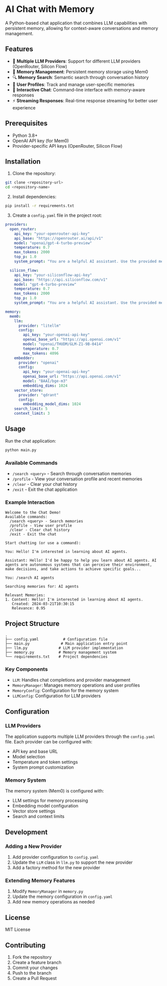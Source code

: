 # AI Chat with Memory

A Python-based chat application that combines LLM capabilities with persistent memory, allowing for context-aware conversations and memory management.

## Features

- 🤖 **Multiple LLM Providers**: Support for different LLM providers (OpenRouter, Silicon Flow)
- 🧠 **Memory Management**: Persistent memory storage using Mem0
- 🔍 **Memory Search**: Semantic search through conversation history
- 👤 **User Profiles**: Track and manage user-specific memories
- 💬 **Interactive Chat**: Command-line interface with memory-aware responses
- ⚡ **Streaming Responses**: Real-time response streaming for better user experience

## Prerequisites

- Python 3.8+
- OpenAI API key (for Mem0)
- Provider-specific API keys (OpenRouter, Silicon Flow)

## Installation

1. Clone the repository:
```bash
git clone <repository-url>
cd <repository-name>
```

2. Install dependencies:
```bash
pip install -r requirements.txt
```

3. Create a `config.yaml` file in the project root:
```yaml
providers:
  open_router:
    api_key: "your-openrouter-api-key"
    api_base: "https://openrouter.ai/api/v1"
    model: "openai/gpt-4-turbo-preview"
    temperature: 0.7
    max_tokens: 2000
    top_p: 1.0
    system_prompt: "You are a helpful AI assistant. Use the provided memories to give context-aware responses."

  silicon_flow:
    api_key: "your-siliconflow-api-key"
    api_base: "https://api.siliconflow.com/v1"
    model: "gpt-4-turbo-preview"
    temperature: 0.7
    max_tokens: 2000
    top_p: 1.0
    system_prompt: "You are a helpful AI assistant. Use the provided memories to give context-aware responses."

memory:
  mem0:
    llm:
      provider: "litellm"
      config:
        api_key: "your-openai-api-key"
        openai_base_url: "https://api.openai.com/v1"
        model: "openai/THUDM/GLM-Z1-9B-0414"
        temperature: 0.7
        max_tokens: 4096
    embedder:
      provider: "openai"
      config:
        api_key: "your-openai-api-key"
        openai_base_url: "https://api.openai.com/v1"
        model: "BAAI/bge-m3"
        embedding_dims: 1024
    vector_store:
      provider: "qdrant"
      config:
        embedding_model_dims: 1024
    search_limit: 5
    context_limit: 3
```

## Usage

Run the chat application:
```bash
python main.py
```

### Available Commands

- `/search <query>` - Search through conversation memories
- `/profile` - View your conversation profile and recent memories
- `/clear` - Clear your chat history
- `/exit` - Exit the chat application

### Example Interaction

```
Welcome to the Chat Demo!
Available commands:
  /search <query> - Search memories
  /profile - View user profile
  /clear - Clear chat history
  /exit - Exit the chat

Start chatting (or use a command):

You: Hello! I'm interested in learning about AI agents.

Assistant: Hello! I'd be happy to help you learn about AI agents. AI agents are autonomous systems that can perceive their environment, make decisions, and take actions to achieve specific goals...

You: /search AI agents

Searching memories for: AI agents

Relevant Memories:
1. Content: Hello! I'm interested in learning about AI agents.
   Created: 2024-03-21T10:30:15
   Relevance: 0.95
```

## Project Structure

```
.
├── config.yaml           # Configuration file
├── main.py              # Main application entry point
├── llm.py              # LLM provider implementation
├── memory.py           # Memory management system
└── requirements.txt    # Project dependencies
```

### Key Components

- `LLM`: Handles chat completions and provider management
- `MemoryManager`: Manages memory operations and user profiles
- `MemoryConfig`: Configuration for the memory system
- `LLMConfig`: Configuration for LLM providers

## Configuration

### LLM Providers

The application supports multiple LLM providers through the `config.yaml` file. Each provider can be configured with:

- API key and base URL
- Model selection
- Temperature and token settings
- System prompt customization

### Memory System

The memory system (Mem0) is configured with:

- LLM settings for memory processing
- Embedding model configuration
- Vector store settings
- Search and context limits

## Development

### Adding a New Provider

1. Add provider configuration to `config.yaml`
2. Update the `LLM` class in `llm.py` to support the new provider
3. Add a factory method for the new provider

### Extending Memory Features

1. Modify `MemoryManager` in `memory.py`
2. Update the memory configuration in `config.yaml`
3. Add new memory operations as needed

## License

MIT License


## Contributing

1. Fork the repository
2. Create a feature branch
3. Commit your changes
4. Push to the branch
5. Create a Pull Request
